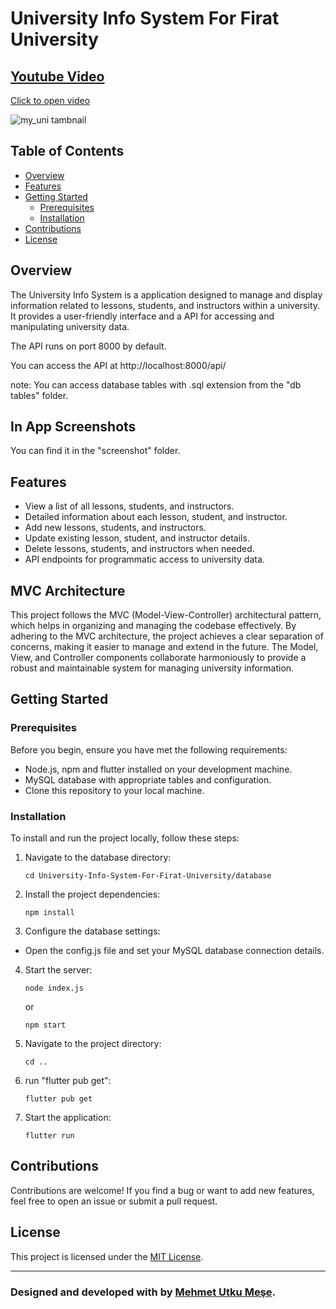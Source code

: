# University Info System For Firat University

## [Youtube Video](https://youtu.be/MtTINIelL4o)

[Click to open video](https://youtu.be/MtTINIelL4o)

![my_uni tambnail](https://github.com/Utku-Mese/University-Info-System-For-Firat-University/assets/94257756/23ed7eb8-f01f-4041-aa84-4fc79d7957fc)

## Table of Contents

- [Overview](#overview)
- [Features](#features)
- [Getting Started](#getting-started)
  - [Prerequisites](#prerequisites)
  - [Installation](#installation)
- [Contributions](#contributions)
- [License](#license)

## Overview

The University Info System is a application designed to manage and display information related to lessons, students, and instructors within a university. It provides a user-friendly interface and a API for accessing and manipulating university data.

The API runs on port 8000 by default.

You can access the API at http://localhost:8000/api/

note: You can access database tables with .sql extension from the "db tables" folder.

## In App Screenshots

You can find it in the "screenshot" folder.

## Features

- View a list of all lessons, students, and instructors.
- Detailed information about each lesson, student, and instructor.
- Add new lessons, students, and instructors.
- Update existing lesson, student, and instructor details.
- Delete lessons, students, and instructors when needed.
- API endpoints for programmatic access to university data.

## MVC Architecture

This project follows the MVC (Model-View-Controller) architectural pattern, which helps in organizing and managing the codebase effectively. By adhering to the MVC architecture, the project achieves a clear separation of concerns, making it easier to manage and extend in the future. The Model, View, and Controller components collaborate harmoniously to provide a robust and maintainable system for managing university information.

## Getting Started

### Prerequisites

Before you begin, ensure you have met the following requirements:

- Node.js, npm and flutter installed on your development machine.
- MySQL database with appropriate tables and configuration.
- Clone this repository to your local machine.

### Installation

To install and run the project locally, follow these steps:

1. Navigate to the database directory:

   ```shell
   cd University-Info-System-For-Firat-University/database

2. Install the project dependencies:

    ```shell
    npm install

3. Configure the database settings:

* Open the config.js file and set your MySQL database connection details.

4. Start the server:

    ```shell
    node index.js

    ```
    or
    ```shell
    npm start
    
5. Navigate to the project directory:

    ```shell
    cd ..

6. run "flutter pub get":

    ```shell
    flutter pub get

7. Start the application:

    ```shell
    flutter run

## Contributions

Contributions are welcome! If you find a bug or want to add new features, feel free to open an issue or submit a pull request.

## License

This project is licensed under the [MIT License](/LICENSE).

---

### Designed and developed with by [Mehmet Utku Meşe](https://www.linkedin.com/in/mehmet-utku-mese/).


